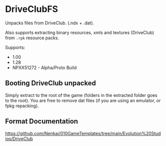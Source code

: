 # DriveClubFS

Unpacks files from DriveClub. (.ndx + .dat).

Also supports extracting binary resources, xmls and textures (DriveClub) from `.rpk` resource packs.

Supports:
* 1.00
* 1.28
* NPXX51272 - Alpha/Proto Build

## Booting DriveClub unpacked

Simply extract to the root of the game (folders in the extracted folder goes to the root). You are free to remove dat files (if you are using an emulator, or fpkg repacking).

## Format Documentation
https://github.com/Nenkai/010GameTemplates/tree/main/Evolution%20Studios/DriveClub

